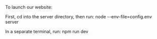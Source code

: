 To launch our website: 

First, cd into the server directory, then run: node --env-file=config.env server

In a separate terminal, run: npm run dev

